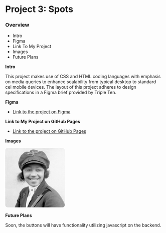 # Project 3: Spots

### Overview

- Intro
- Figma
- Link To My Project
- Images
- Future Plans

**Intro**

This project makes use of CSS and HTML coding languages with emphasis on media queries to enhance scalability from typical desktop to standard cel mobile devices. The layout of this project adheres to design specifications in a Figma brief provided by Triple Ten.

**Figma**

- [Link to the project on Figma](https://www.figma.com/file/BBNm2bC3lj8QQMHlnqRsga/Sprint-3-Project-%E2%80%94-Spots?type=design&node-id=2%3A60&mode=design&t=afgNFybdorZO6cQo-1)

**Link to My Project on GitHub Pages**

- [Link to the project on GitHub Pages](https://rhainunity.github.io/se_project_spots/)

**Images**

![Bessie Coleman](./images/avatar.png)

**Future Plans**

Soon, the buttons will have functionality utilizing javascript on the backend.

```

```
